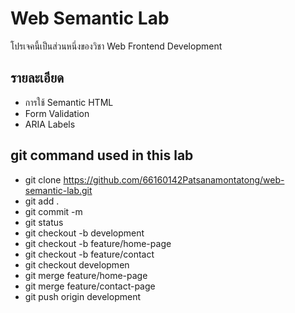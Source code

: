 # Web Semantic Lab
โปรเจคนี้เป็นส่วนหนึ่งของวิชา Web Frontend Development
## รายละเอียด
- การใช้ Semantic HTML
- Form Validation
- ARIA Labels 
## git command used in this lab
- git clone https://github.com/66160142Patsanamontatong/web-semantic-lab.git
- git add .
- git commit -m
- git status
- git checkout -b development
- git checkout -b feature/home-page
- git checkout -b feature/contact
- git checkout developmen
- git merge feature/home-page
- git merge feature/contact-page
- git push origin development